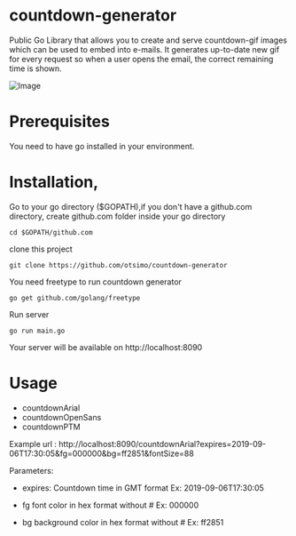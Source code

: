 # countdown-generator
Public Go Library that allows you to create and serve countdown-gif images which can be used to embed into e-mails. It generates up-to-date new gif for every request so when a user opens the email, the correct remaining time is shown.

![Image](https://i.ibb.co/3dqXkFm/Screen-Shot-2018-12-05-at-14-35-50.png "")

# Prerequisites

You need to have go installed in your environment.

# Installation,

Go to your go directory ($GOPATH),if you don't have a github.com directory, create github.com folder inside your go directory

```
cd $GOPATH/github.com
```
 
clone this project
```
git clone https://github.com/otsimo/countdown-generator
```

You need freetype to run countdown generator
```
go get github.com/golang/freetype
```

Run server
```
go run main.go
```

Your server will be available on http://localhost:8090

# Usage
- countdownArial
- countdownOpenSans
- countdownPTM

Example url : 
http://localhost:8090/countdownArial?expires=2019-09-06T17:30:05&fg=000000&bg=ff2851&fontSize=88


Parameters:
* expires:
Countdown time in GMT format
Ex: 2019-09-06T17:30:05 

* fg
font color in hex format without #
Ex: 000000

* bg
background color in hex format without #
Ex: ff2851


